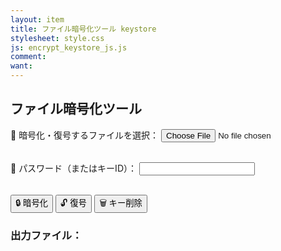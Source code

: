 ```yaml
---
layout: item
title: ファイル暗号化ツール keystore
stylesheet: style.css
js: encrypt_keystore_js.js
comment: 
want: 
---
```

<h2>ファイル暗号化ツール</h2>

<label for="fileInput">🔄 暗号化・復号するファイルを選択：</label>
<input type="file" id="fileInput"><br><br>

<label for="passwordInput">🔑 パスワード（またはキーID）：</label>
<input type="password" id="passwordInput"><br><br>

<button id="encryptButton">🔒 暗号化</button>
<button id="decryptButton">🔓 復号</button>
<button id="deleteKeyButton">🗑️ キー削除</button>

<h3>出力ファイル：</h3>
<a id="downloadLink" style="display:none">📥 ダウンロード</a>
